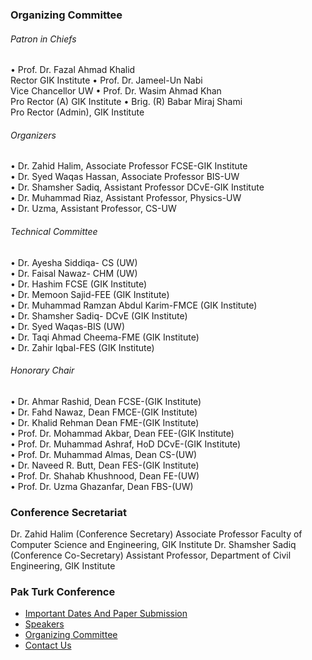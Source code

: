 ### Organizing Committee
###### Patron in Chiefs
• Prof. Dr. Fazal Ahmad Khalid  
Rector GIK Institute
• Prof. Dr. Jameel-Un Nabi  
Vice Chancellor UW
• Prof. Dr. Wasim Ahmad Khan  
Pro Rector (A) GIK Institute
• Brig. (R) Babar Miraj Shami  
Pro Rector (Admin), GIK Institute
###### Organizers
• Dr. Zahid Halim, Associate Professor FCSE-GIK Institute  
• Dr. Syed Waqas Hassan, Associate Professor BIS-UW  
• Dr. Shamsher Sadiq, Assistant Professor DCvE-GIK Institute  
• Dr. Muhammad Riaz, Assistant Professor, Physics-UW  
• Dr. Uzma, Assistant Professor, CS-UW
###### Technical Committee
• Dr. Ayesha Siddiqa- CS (UW)  
• Dr. Faisal Nawaz- CHM (UW)  
• Dr. Hashim FCSE (GIK Institute)  
• Dr. Memoon Sajid-FEE (GIK Institute)  
• Dr. Muhammad Ramzan Abdul Karim-FMCE (GIK Institute)  
• Dr. Shamsher Sadiq- DCvE (GIK Institute)  
• Dr. Syed Waqas-BIS (UW)  
• Dr. Taqi Ahmad Cheema-FME (GIK Institute)  
• Dr. Zahir Iqbal-FES (GIK Institute)
###### Honorary Chair
• Dr. Ahmar Rashid, Dean FCSE-(GIK Institute)  
• Dr. Fahd Nawaz, Dean FMCE-(GIK Institute)  
• Dr. Khalid Rehman Dean FME-(GIK Institute)  
• Prof. Dr. Mohammad Akbar, Dean FEE-(GIK Institute)  
• Prof. Dr. Muhammad Ashraf, HoD DCvE-(GIK Institute)  
• Prof. Dr. Muhammad Almas, Dean CS-(UW)  
• Dr. Naveed R. Butt, Dean FES-(GIK Institute)  
• Prof. Dr. Shahab Khushnood, Dean FE-(UW)  
• Prof. Dr. Uzma Ghazanfar, Dean FBS-(UW)
### Conference Secretariat
Dr. Zahid Halim (Conference Secretary)
Associate Professor
Faculty of Computer Science and Engineering, GIK Institute
Dr. Shamsher Sadiq (Conference Co-Secretary)
Assistant Professor, Department of Civil Engineering, GIK Institute
### Pak Turk Conference
  * [Important Dates And Paper Submission](https://giki.edu.pk/park-turk-conference/important-dates-and-paper-submission/)
  * [Speakers](https://giki.edu.pk/park-turk-conference/speakers/)
  * [Organizing Committee](https://giki.edu.pk/park-turk-conference/organizing-committee/)
  * [Contact Us](https://giki.edu.pk/park-turk-conference/contact-us-2/)


